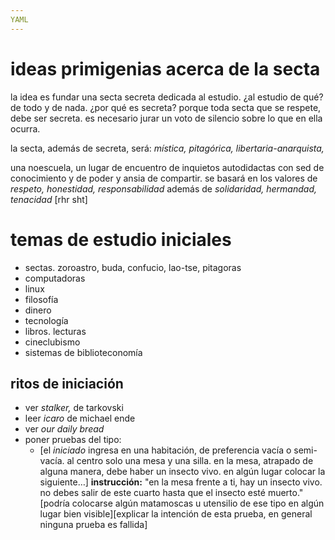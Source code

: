 ```yaml
---
YAML
---
```


# ideas primigenias acerca de la secta

la idea es fundar una secta secreta dedicada al estudio. ¿al estudio de qué? de todo y de nada. ¿por qué es secreta? porque toda secta que se respete, debe ser secreta. es necesario jurar un voto de silencio sobre lo que en ella ocurra.

la secta, además de secreta, será: _mística, pitagórica, libertaria-anarquista,_

una noescuela, un lugar de encuentro de inquietos autodidactas con sed de conocimiento y de poder y ansia de compartir. se basará en los valores de _respeto, honestidad, responsabilidad_ además de _solidaridad, hermandad, tenacidad_ [rhr sht]


# temas de estudio iniciales

* sectas. zoroastro, buda, confucio, lao-tse, pitagoras
* computadoras
* linux
* filosofía
* dinero
* tecnología
* libros. lecturas
* cineclubismo
* sistemas de biblioteconomía


## ritos de iniciación

* ver _stalker,_ de tarkovski
* leer _icaro_ de michael ende
* ver _our daily bread_
* poner pruebas del tipo:
  - [el _iniciado_ ingresa en una habitación, de preferencia vacía o semi-vacía. al centro solo una mesa y una silla. en la mesa, atrapado de alguna manera, debe haber un insecto vivo. en algún lugar colocar la siguiente…] **instrucción:** "en la mesa frente a ti, hay un insecto vivo. no debes salir de este cuarto hasta que el insecto esté muerto." [podría colocarse algún matamoscas u utensilio de ese tipo en algún lugar bien visible][explicar la intención de esta prueba, en general ninguna prueba es fallida]
